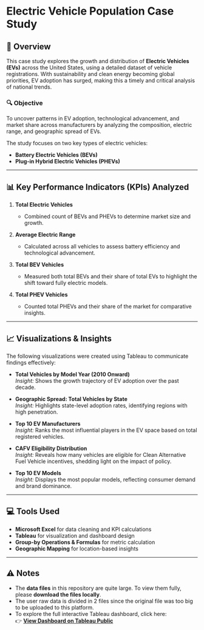 # Electric Vehicle Population Case Study

## 🚗 Overview

This case study explores the growth and distribution of **Electric Vehicles (EVs)** across the United States, using a detailed dataset of vehicle registrations. With sustainability and clean energy becoming global priorities, EV adoption has surged, making this a timely and critical analysis of national trends.

### 🔍 Objective

To uncover patterns in EV adoption, technological advancement, and market share across manufacturers by analyzing the composition, electric range, and geographic spread of EVs.

The study focuses on two key types of electric vehicles:

- **Battery Electric Vehicles (BEVs)**
- **Plug-in Hybrid Electric Vehicles (PHEVs)**

---

## 📊 Key Performance Indicators (KPIs) Analyzed

1. **Total Electric Vehicles**  
   - Combined count of BEVs and PHEVs to determine market size and growth.

2. **Average Electric Range**  
   - Calculated across all vehicles to assess battery efficiency and technological advancement.

3. **Total BEV Vehicles**  
   - Measured both total BEVs and their share of total EVs to highlight the shift toward fully electric models.

4. **Total PHEV Vehicles**  
   - Counted total PHEVs and their share of the market for comparative insights.

---

## 📈 Visualizations & Insights

The following visualizations were created using Tableau to communicate findings effectively:

- **Total Vehicles by Model Year (2010 Onward)**  
  _Insight:_ Shows the growth trajectory of EV adoption over the past decade.

- **Geographic Spread: Total Vehicles by State**  
  _Insight:_ Highlights state-level adoption rates, identifying regions with high penetration.

- **Top 10 EV Manufacturers**  
  _Insight:_ Ranks the most influential players in the EV space based on total registered vehicles.

- **CAFV Eligibility Distribution**  
  _Insight:_ Reveals how many vehicles are eligible for Clean Alternative Fuel Vehicle incentives, shedding light on the impact of policy.

- **Top 10 EV Models**  
  _Insight:_ Displays the most popular models, reflecting consumer demand and brand dominance.

---

## 💻 Tools Used

- **Microsoft Excel** for data cleaning and KPI calculations  
- **Tableau** for visualization and dashboard design  
- **Group-by Operations & Formulas** for metric calculation  
- **Geographic Mapping** for location-based insights

---

## ⚠️ Notes

- The **data files** in this repository are quite large. To view them fully, please **download the files locally**.
- The user raw data is divided in 2 files since the original file was too big to be uploaded to this platform.
- To explore the full interactive Tableau dashboard, click here:  
  👉 [**View Dashboard on Tableau Public**](https://public.tableau.com/app/profile/francisco.ferreira3093/viz/EletricVehiclePopulationCaseStudy2024/Dashboard1)


